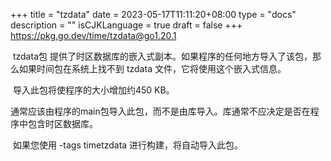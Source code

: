 +++
title = "tzdata"
date = 2023-05-17T11:11:20+08:00
type = "docs"
description = ""
isCJKLanguage = true
draft = false
+++
https://pkg.go.dev/time/tzdata@go1.20.1



​	tzdata包 提供了时区数据库的嵌入式副本。如果程序的任何地方导入了该包，那么如果时间包在系统上找不到 tzdata 文件，它将使用这个嵌入式信息。

​	导入此包将使程序的大小增加约450 KB。

​	通常应该由程序的main包导入此包，而不是由库导入。库通常不应决定是否在程序中包含时区数据库。

​	如果您使用 -tags timetzdata 进行构建，将自动导入此包。